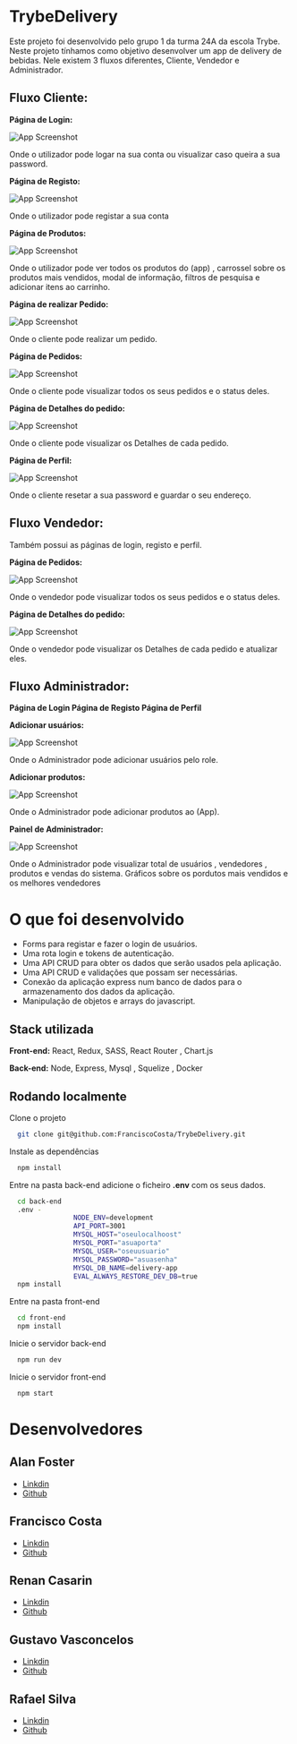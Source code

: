 # **TrybeDelivery**


Este projeto foi desenvolvido pelo grupo 1 da turma 24A da escola Trybe. Neste projeto tínhamos como objetivo desenvolver um app de delivery de bebidas. Nele existem 3 fluxos diferentes, Cliente, Vendedor e Administrador.

## Fluxo Cliente:

**Página de Login:**

![App Screenshot](https://iili.io/HvUvOBe.md.png)

Onde o utilizador pode logar na sua conta ou visualizar caso queira a sua password.

**Página de Registo:**

![App Screenshot](https://iili.io/HvU8WFa.md.png)

Onde o utilizador pode registar a sua conta

**Página de Produtos:** 

![App Screenshot](https://iili.io/HvU88MX.md.png)

Onde o utilizador pode ver todos os produtos do (app) , carrossel sobre os produtos mais vendidos, modal de informação, filtros de pesquisa e adicionar itens ao carrinho.

**Página de realizar Pedido:**

![App Screenshot](https://iili.io/HvUUKml.md.png)

Onde o cliente pode realizar um pedido.


**Página de Pedidos:**

![App Screenshot](https://iili.io/HvUSNUb.png)

Onde o cliente pode visualizar todos os seus pedidos e o status deles.

**Página de Detalhes do pedido:**

![App Screenshot](https://iili.io/HvUU9qX.md.png)

Onde o cliente pode visualizar os Detalhes de cada pedido.

**Página de Perfil:**

![App Screenshot](https://iili.io/HvUUCL7.md.png)

Onde o cliente resetar a sua password e guardar o seu endereço.

## Fluxo Vendedor:

Também possui as páginas de login, registo e perfil. 

**Página de Pedidos:**

![App Screenshot](https://iili.io/HvUURmQ.md.png)

Onde o vendedor pode visualizar todos os seus pedidos e o status deles.

**Página de Detalhes do pedido:**

![App Screenshot](https://iili.io/HvUUVkv.md.png)

Onde o vendedor pode visualizar os Detalhes de cada pedido e atualizar eles.

## Fluxo Administrador:

**Página de Login Página de Registo Página de Perfil** 

**Adicionar usuários:**

![App Screenshot](https://iili.io/HvUUbvj.png)

Onde o Administrador pode adicionar usuários pelo role.

**Adicionar produtos:**

![App Screenshot](https://iili.io/HvUg9jV.png)

Onde o Administrador pode adicionar produtos ao (App).

**Painel de Administrador:**

![App Screenshot](https://iili.io/HvUgu6X.png)

Onde o Administrador pode visualizar total de usuários , vendedores , produtos e vendas do sistema. Gráficos sobre os pordutos mais vendidos e os melhores vendedores




# O que foi desenvolvido
- Forms para registar e fazer o login de usuários.
- Uma rota login e tokens de autenticação.
- Uma API CRUD para obter os dados que serão usados pela aplicação.
- Uma API CRUD e validações que possam ser necessárias.
- Conexão da aplicação express num banco de dados para o armazenamento dos dados da aplicação.
- Manipulação de objetos e arrays do javascript.
## Stack utilizada

**Front-end:** React, Redux, SASS, React Router , Chart.js

**Back-end:** Node, Express, Mysql , Squelize , Docker

## Rodando localmente

Clone o projeto

```bash
  git clone git@github.com:FranciscoCosta/TrybeDelivery.git
```

Instale as dependências

```bash
  npm install
```

Entre na pasta back-end adicione o ficheiro **.env** com os seus dados.

```bash
  cd back-end
  .env -
                NODE_ENV=development
                API_PORT=3001
                MYSQL_HOST="oseulocalhoost"
                MYSQL_PORT="asuaporta"
                MYSQL_USER="oseuusuario"
                MYSQL_PASSWORD="asuasenha"
                MYSQL_DB_NAME=delivery-app
                EVAL_ALWAYS_RESTORE_DEV_DB=true
  npm install
```

Entre na pasta front-end

```bash
  cd front-end
  npm install
```

Inicie o servidor back-end

```bash
  npm run dev
```

Inicie o servidor front-end

```bash
  npm start
```

# Desenvolvedores
## Alan Foster
  - [Linkdin](https://www.linkedin.com/in/foster-/)
  - [Github](https://github.com/Foster-Alan)
## Francisco Costa
  - [Linkdin](https://www.linkedin.com/in/francisco-costa-dev/)
  - [Github](https://github.com/FranciscoCosta)
## Renan Casarin
  - [Linkdin](https://www.linkedin.com/in/renancasarinmunhoes/)
  - [Github](https://github.com/munhoesrc)
## Gustavo Vasconcelos
  - [Linkdin](https://www.linkedin.com/in/vasconcelos-gu/)
  - [Github](https://github.com/vasconcelosguu)
## Rafael Silva
  - [Linkdin](https://www.linkedin.com/in/rafael-soares-dev/)
  - [Github](https://github.com/rafaelsisoares)

